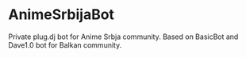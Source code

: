 # AnimeSrbijaBot
Private plug.dj bot for Anime Srbja community. Based on BasicBot and Dave1.0 bot for Balkan community.
